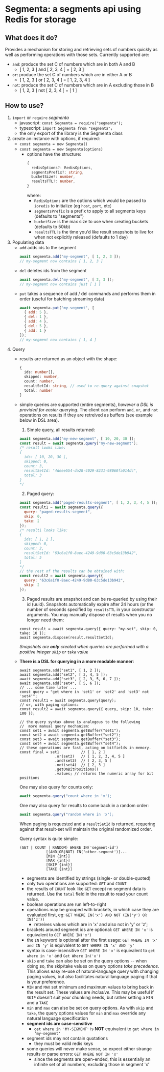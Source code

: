 # Segmenta: a segments api using Redis for storage

## What does it do?

Provides a mechanism for storing and retrieving sets of numbers quickly as well
as performing operations with those sets. Currently supported are:
- `and`: produce the set C of numbers which are in both A and B
    - [ 1, 2, 3 ] and [ 2, 3, 4 ] = [ 2, 3 ]
- `or`: produce the set C of numbers which are in either A or B
    - [ 1, 2, 3 ] or  [ 2, 3, 4 ] = [ 1, 2, 3, 4 ]
- `not`: produce the set C of numbers which are in A excluding those in B
    - [ 1, 2, 3 ] not [ 2, 3, 4 ] = [ 1 ]

## How to use?

1. `import` or `require` _segmenta_
    - javascript: `const Segmenta = require("segmenta");`
    - typescript: `import Segmenta from "segmenta";`
    - the only export of the library is the Segmenta class
2. create an instance with options, if required:
    - `const segmenta = new Segmenta()`
    - `const segmenta = new Segmenta(options)`
        - options have the structure:
            ```typescript
            {
              redisOptions?: RedisOptions,
              segmentsPrefix?: string,
              bucketSize?: number,
              resultsTTL?: number,
            }
            ```
            where:
            - `RedisOptions` are the options which would be passed to `ioredis` to initialize (eg `host`, `port`, etc)
            - `segmentsPrefix` is a prefix to apply to all segments keys (defaults to "segments")
            - `bucketSize` is the max size to use when creating buckets (defaults to 50kb)
            - `resultsTTL` is the time you'd like result snapshots to live for when not explicitly released (defaults to 1 day)
3. Populating data
    - `add` adds ids to the segment
        ```javascript
        await segmenta.add("my-segment", [ 1, 2, 3 ]);
        // my-segment now contains [ 1, 2, 3 ]
        ```
    - `del` deletes ids from the segment
        ```javascript
        await segmenta.del("my-segment", [ 2, 3 ]);
        // my-segment now contains just [ 1 ]
        ```
    - `put` takes a sequence of add / del commands and performs them in order (useful for batching streaming data)
        ```javascript
        await segmenta.put("my-segment", [
          { add: 5 },
          { del: 1 },
          { add: 4 },
          { del: 5 },
          { add: 1 }
        ]);
        // my-segment now contains [ 1, 4 ]
        ```
4. Query
    - results are returned as an object with the shape:
        ```typescript
        {
          ids: number[],
          skipped: number,
          count: number,
          resultSetId: string, // used to re-query against snapshot
          total: number
        }
        ```
    - simple queries are supported (entire segments), *however a DSL is provided
        for easier querying*. The client can perform `and`, `or`, and `not` operations
        on results if they are retreived as buffers (see example below in DSL area).
        1. Simple query, all results returned:
        ```javascript
        await segmenta.add("my-new-segment", [ 10, 20, 30 ]);
        const result = await segmenta.query("my-new-segment");
        /* result looks like:
        {
          ids: [ 10, 20, 30 ],
          skipped: 0,
          count: 3,
          resultSetId: "4deee554-da28-4029-8231-98060fa014dc",
          total: 3
        }
        */
        ```
        2. Paged query:
        ```javascript
        await segmenta.add("paged-results-segment", [ 1, 2, 3, 4, 5 ]);
        const result1 = await segmenta.query({
          query: "paged-results-segment",
          skip: 0,
          take: 2
        });
        /* result1 looks like:
        {
          ids: [ 1, 2 ],
          skipped: 0,
          count: 2,
          resultSetId: "63c6a1f0-8aec-4249-9d80-63c5de13b942",
          total: 5
        }
        */
        // the rest of the results can be obtained with:
        const result2 = await segmenta.query({
          query: "63c6a1f0-8aec-4249-9d80-63c5de13b942",
          skip: 2
        });
        ```
        3. Paged results are snapshot and can be re-queried by using their id (uuid). Snapshots automatically expire
            after 24 hours (or the number of seconds specified by `resultsTTL` in your constructor arguments. You may
            manually dispose of results when you no longer need them:
        ```
        const result = await segmenta.query({ query: "my-set", skip: 0, take: 10 });
        await segmenta.dispose(result.resultSetId);
        ```
        _Snapshots are **only** created when queries are performed with a positive integer `skip` or `take` value_
    - **There is a DSL for querying in a more readable manner**:
        ```
        await segmenta.add("set1", [ 1, 2 ]);
        await segmenta.add("set2", [ 3, 4, 5 ]);
        await segmenta.add("set3", [ 2, 3, 5, 6, 7 ]);
        await segmenta.add("set4", [ 5, 6 ]);
        // ... some time later ...
        const query = "get where in 'set1' or 'set2' and 'set3' not 'set4'";
        const result1 = await segmenta.query(query);
        // or, with paging options:
        const result2 = await segmenta.query({ query, skip: 10, take: 100 });

        // the query syntax above is analogous to the following
        //  more manual query mechanism:
        const set1 = await segmenta.getBuffer("set1");
        const set2 = await segmenta.getBuffer("set2");
        const set3 = await segmenta.getBuffer("set3");
        const set4 = await segmenta.getBuffer("set4");
        // these operations are fast, acting on bitfields in memory.
        const final = set1          // [ 1, 2 ]
                        .or(set2)   // [ 1, 2, 3, 4, 5 ]
                        .and(set3)  // [ 2, 3, 5 ]
                        .not(set4)  // [ 2, 3 ]
                        .getOnBitPositions()
                        .values; // returns the numeric array for bit positions
        ```
        One may also query for counts only:
        ```typescript
        await segmenta.query("count where in 'x');
        ```
        One may also query for results to come back in a random order:
        ```typescript
        await segmenta.query("random where in 'x');
        ```
        When paging is requested and a `resultSetId` is returned, requering against
        that result-set will maintain the original randomized order.

        Query syntax is quite simple:
        ```
        (GET | COUNT | RANDOM) WHERE IN('segment-id')
                    [(AND|OR|NOT) IN('other-segment')]...
                    [MIN {int}]
                    [MAX {int}]
                    [SKIP {int}]
                    [TAKE {int}]
        ```
        - segments are identified by strings (single- or double-quoted)
        - only two operations are supported: `GET` and `COUNT`
        - the results of `COUNT` look like `GET` except no segment data is returned. Use
            the `total` field in the result to read your count value.
        - boolean operations are run left-to-right
        - operations may be grouped with brackets, in which case they are evaluated first, eg:
          `GET WHERE IN('x') AND NOT (IN('y') OR IN('z'))`
          - retreives values which are in 'x' and also not in 'y' or 'z';
        - brackets around segment ids are optional:
          `GET WHERE IN 'x'` is equivalent to `GET WHERE IN('x')`
        - the `IN` keyword is optional after the first usage:
          `GET WHERE IN 'x' and IN 'y'` is equivalent to `GET WHERE IN 'x' AND 'y'`
        - syntax is case-insensitive
          `GET WHERE IN 'x'` is equivalent to `get where in 'x'` and `Get Where In('x')`
        - `skip` and `take` can also be set on the query options -- when doing so, the skip/take
            values on query options _take precedence_. This allows easy re-use of natural-language
            query with changing paging values, but also facilitates natural language paging if that
            is your preference.
        - `MIN` and `MAX` set minimum and maximum values to bring back in the result set. These
            values are _inclusive_. This may be useful if `SKIP` doesn't suit your chunking needs,
            but rather setting a `MIN` and a `TAKE`
        - `min` and `max` can also be set on query options. As with `skip` and `take`, the query
            options values for `min` and `max` override any natural language specification
        - **segment ids are case-sensitive**
          - `get where in 'MY-SEGMENT'` is **NOT** equivalent to `get where in 'my-segment'`
        - segment ids may not contain quotations
          - they must be valid redis keys
        - some queries will never make sense, so expect either strange results or parse errors:
          `GET WHERE NOT IN 'x'`
          - since the segments are open-ended, this is essentially an infinite set of
            all numbers, excluding those in segment 'x'

